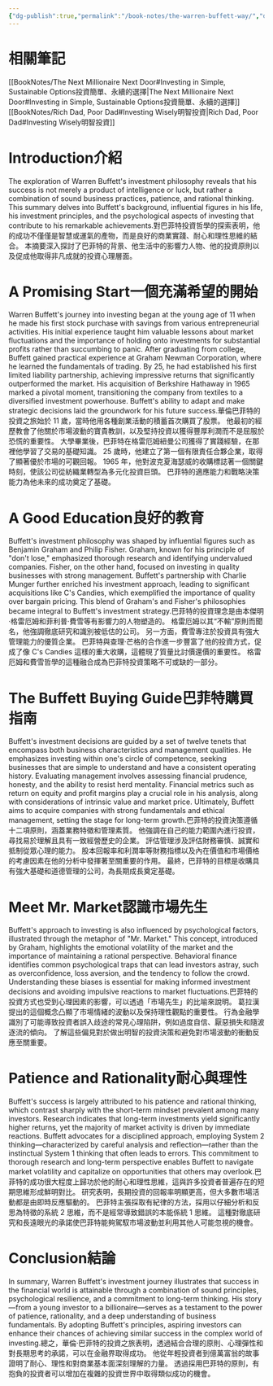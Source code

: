 ```yaml
---
{"dg-publish":true,"permalink":"/book-notes/the-warren-buffett-way/","dgPassFrontmatter":true}
---
```


# 相關筆記
[[BookNotes/The Next Millionaire Next Door#Investing in Simple, Sustainable Options投資簡單、永續的選擇\|The Next Millionaire Next Door#Investing in Simple, Sustainable Options投資簡單、永續的選擇]]
[[BookNotes/Rich Dad, Poor Dad#Investing Wisely明智投資\|Rich Dad, Poor Dad#Investing Wisely明智投資]]
# Introduction介紹

The exploration of Warren Buffett's investment philosophy reveals that his success is not merely a product of intelligence or luck, but rather a combination of sound business practices, patience, and rational thinking. This summary delves into Buffett's background, influential figures in his life, his investment principles, and the psychological aspects of investing that contribute to his remarkable achievements.對巴菲特投資哲學的探索表明，他的成功不僅僅是智慧或運氣的產物，而是良好的商業實踐、耐心和理性思維的結合。 本摘要深入探討了巴菲特的背景、他生活中的影響力人物、他的投資原則以及促成他取得非凡成就的投資心理層面。

# A Promising Start一個充滿希望的開始

Warren Buffett's journey into investing began at the young age of 11 when he made his first stock purchase with savings from various entrepreneurial activities. His initial experience taught him valuable lessons about market fluctuations and the importance of holding onto investments for substantial profits rather than succumbing to panic. After graduating from college, Buffett gained practical experience at Graham Newman Corporation, where he learned the fundamentals of trading. By 25, he had established his first limited liability partnership, achieving impressive returns that significantly outperformed the market. His acquisition of Berkshire Hathaway in 1965 marked a pivotal moment, transitioning the company from textiles to a diversified investment powerhouse. Buffett's ability to adapt and make strategic decisions laid the groundwork for his future success.華倫巴菲特的投資之旅始於 11 歲，當時他用各種創業活動的積蓄首次購買了股票。 他最初的經歷教會了他關於市場波動的寶貴教訓，以及堅持投資以獲得豐厚利潤而不是屈服於恐慌的重要性。 大學畢業後，巴菲特在格雷厄姆紐曼公司獲得了實踐經驗，在那裡他學習了交易的基礎知識。 25 歲時，他建立了第一個有限責任合夥企業，取得了顯著優於市場的可觀回報。 1965 年，他對波克夏海瑟威的收購標誌著一個關鍵時刻，使該公司從紡織業轉型為多元化投資巨頭。 巴菲特的適應能力和戰略決策能力為他未來的成功奠定了基礎。

# A Good Education良好的教育

Buffett's investment philosophy was shaped by influential figures such as Benjamin Graham and Philip Fisher. Graham, known for his principle of "don't lose," emphasized thorough research and identifying undervalued companies. Fisher, on the other hand, focused on investing in quality businesses with strong management. Buffett's partnership with Charlie Munger further enriched his investment approach, leading to significant acquisitions like C's Candies, which exemplified the importance of quality over bargain pricing. This blend of Graham's and Fisher's philosophies became integral to Buffett's investment strategy.巴菲特的投資理念是由本傑明·格雷厄姆和菲利普·費雪等有影響力的人物塑造的。 格雷厄姆以其“不輸”原則而聞名，他強調徹底研究和識別被低估的公司。 另一方面，費雪專注於投資具有強大管理能力的優質企業。 巴菲特與查理·芒格的合作進一步豐富了他的投資方式，促成了像 C's Candies 這樣的重大收購，這體現了質量比討價還價的重要性。 格雷厄姆和費雪哲學的這種融合成為巴菲特投資策略不可或缺的一部分。

# The Buffett Buying Guide巴菲特購買指南

Buffett's investment decisions are guided by a set of twelve tenets that encompass both business characteristics and management qualities. He emphasizes investing within one's circle of competence, seeking businesses that are simple to understand and have a consistent operating history. Evaluating management involves assessing financial prudence, honesty, and the ability to resist herd mentality. Financial metrics such as return on equity and profit margins play a crucial role in his analysis, along with considerations of intrinsic value and market price. Ultimately, Buffett aims to acquire companies with strong fundamentals and ethical management, setting the stage for long-term growth.巴菲特的投資決策遵循十二項原則，涵蓋業務特徵和管理素質。 他強調在自己的能力範圍內進行投資，尋找易於理解且具有一致經營歷史的企業。 評估管理涉及評估財務審慎、誠實和抵制從眾心理的能力。 股本回報率和利潤率等財務指標以及內在價值和市場價格的考慮因素在他的分析中發揮著至關重要的作用。 最終，巴菲特的目標是收購具有強大基礎和道德管理的公司，為長期成長奠定基礎。

# Meet Mr. Market認識市場先生

Buffett's approach to investing is also influenced by psychological factors, illustrated through the metaphor of "Mr. Market." This concept, introduced by Graham, highlights the emotional volatility of the market and the importance of maintaining a rational perspective. Behavioral finance identifies common psychological traps that can lead investors astray, such as overconfidence, loss aversion, and the tendency to follow the crowd. Understanding these biases is essential for making informed investment decisions and avoiding impulsive reactions to market fluctuations.巴菲特的投資方式也受到心理因素的影響，可以透過「市場先生」的比喻來說明。 葛拉漢提出的這個概念凸顯了市場情緒的波動以及保持理性觀點的重要性。 行為金融學識別了可能導致投資者誤入歧途的常見心理陷阱，例如過度自信、厭惡損失和隨波逐流的傾向。 了解這些偏見對於做出明智的投資決策和避免對市場波動的衝動反應至關重要。

# Patience and Rationality耐心與理性

Buffett's success is largely attributed to his patience and rational thinking, which contrast sharply with the short-term mindset prevalent among many investors. Research indicates that long-term investments yield significantly higher returns, yet the majority of market activity is driven by immediate reactions. Buffett advocates for a disciplined approach, employing System 2 thinking—characterized by careful analysis and reflection—rather than the instinctual System 1 thinking that often leads to errors. This commitment to thorough research and long-term perspective enables Buffett to navigate market volatility and capitalize on opportunities that others may overlook.巴菲特的成功很大程度上歸功於他的耐心和理性思維，這與許多投資者普遍存在的短期思維形成鮮明對比。 研究表明，長期投資的回報率明顯更高，但大多數市場活動都是由即時反應驅動的。 巴菲特主張採取有紀律的方法，採用以仔細分析和反思為特徵的系統 2 思維，而不是經常導致錯誤的本能係統 1 思維。 這種對徹底研究和長遠眼光的承諾使巴菲特能夠駕馭市場波動並利用其他人可能忽視的機會。

# Conclusion結論

In summary, Warren Buffett's investment journey illustrates that success in the financial world is attainable through a combination of sound principles, psychological resilience, and a commitment to long-term thinking. His story—from a young investor to a billionaire—serves as a testament to the power of patience, rationality, and a deep understanding of business fundamentals. By adopting Buffett's principles, aspiring investors can enhance their chances of achieving similar success in the complex world of investing.總之，華倫·巴菲特的投資之旅表明，透過結合合理的原則、心理彈性和對長期思考的承諾，可以在金融界取得成功。 他從年輕投資者到億萬富翁的故事證明了耐心、理性和對商業基本面深刻理解的力量。 透過採用巴菲特的原則，有抱負的投資者可以增加在複雜的投資世界中取得類似成功的機會。